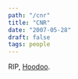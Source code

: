```yaml
---
path: "/cnr"
title: "CNR"
date: "2007-05-28"
draft: false
tags: people
---
```


RIP, <a href="http://en.wikipedia.org/wiki/Charles_Nelson_Reilly">Hoodoo</a>.

